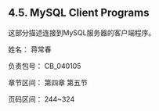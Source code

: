 ## 4.5. MySQL Client Programs
这部分描述连接到MySQL服务器的客户端程序。


姓名： 蒋常春

负责包号： CB_040105

章节区间： 第四章 第五节

页码区间： 244~324